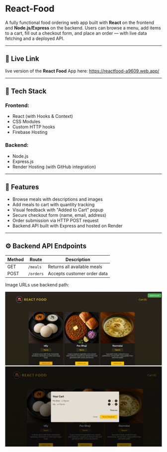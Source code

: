 # React-Food
A fully functional food ordering web app built with **React** on the frontend and **Node.js/Express** on the backend. Users can browse a menu, add items to a cart, fill out a checkout form, and place an order — with live data fetching and a deployed API.

---

## 🔗 Live Link

 live version of the **React Food** App here:  https://reactfood-a9609.web.app/
  
---

## 🧰 Tech Stack

### Frontend:
- React (with Hooks & Context)
- CSS Modules
- Custom HTTP hooks
- Firebase Hosting

### Backend:
- Node.js
- Express.js
- Render Hosting (with GitHub integration)

---

## 🎯 Features

- Browse meals with descriptions and images
- Add meals to cart with quantity tracking
- Visual feedback with "Added to Cart" popup
- Secure checkout form (name, email, address)
- Order submission via HTTP POST request
- Backend API built with Express and hosted on Render

---

## ⚙️ Backend API Endpoints

| Method | Route           | Description                    |
|--------|------------------|--------------------------------|
| GET    | `/meals`         | Returns all available meals    |
| POST   | `/orders`        | Accepts customer order data    |

Image URLs use backend path:

![Home Page](./screenshots/home.png)
![Cart Page](./screenshots/cart.png)
